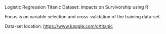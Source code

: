 Logistic Regression 
Titanic Dataset: Impacts on Survivorship using R

Focus is on variable selection and cross-validation of the training data-set.

Data-set location: https://www.kaggle.com/c/titanic

